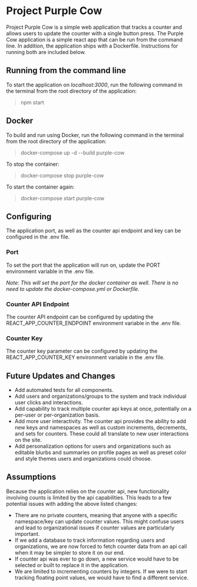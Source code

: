 
# Project Purple Cow
Project Purple Cow is a simple web application that tracks a counter and allows users to update the counter with a single button press. The Purple Cow application is a simple react app that can be run from the command line. In addition, the application ships with a Dockerfile. Instructions for running both are included below.

## Running from the command line
To start the application on *localhost:3000*, run the following command in the terminal from the root directory of the application:
> npm start
## Docker
To build and run using Docker, run the following command in the terminal from the root directory of the application:
> docker-compose up -d --build purple-cow

To stop the container:
> docker-compose stop purple-cow

To start the container again:
> docker-compose start purple-cow
## Configuring
The application port, as well as the counter api endpoint and key can be configured in the .env file.
### Port
To set the port that the application will run on, update the PORT environment variable in the .env file.

*Note: This will set the port for the docker container as well. There is no need to update the docker-compose.yml or Dockerfile.*
### Counter API Endpoint
The counter API endpoint can be configured by updating the REACT_APP_COUNTER_ENDPOINT environment variable in the .env file.
### Counter Key
The counter key parameter can be configured by updating the REACT_APP_COUNTER_KEY environment variable in the .env file.
## Future Updates and Changes
- Add automated tests for all components.
- Add users and organizations/groups to the system and track individual user clicks and interactions.
- Add capability to track multiple counter api keys at once, potentially on a per-user or per-organization basis.
- Add more user interactivity. The counter api provides the ability to add new keys and namespaces as well as custom increments, decrements, and sets for counters. These could all translate to new user interactions on the site.
- Add personalization options for users and organizations such as editable blurbs and summaries on profile pages as well as preset color and style themes users and organizations could choose.
## Assumptions

Because the application relies on the counter api, new functionality involving counts is limited by the api capabilities. This leads to a few potential issues with adding the above listed changes:

- There are no private counters, meaning that anyone with a specific namespace/key can update counter values. This might confuse users and lead to organizational issues if counter values are particularly important.
- If we add a database to track information regarding users and organizations, we are now forced to fetch counter data from an api call when it may be simpler to store it on our end.
- If counter api was ever to go down, a new service would have to be selected or built to replace it in the application.
- We are limited to incrementing counters by integers. If we were to start tracking floating point values, we would have to find a different service. 

